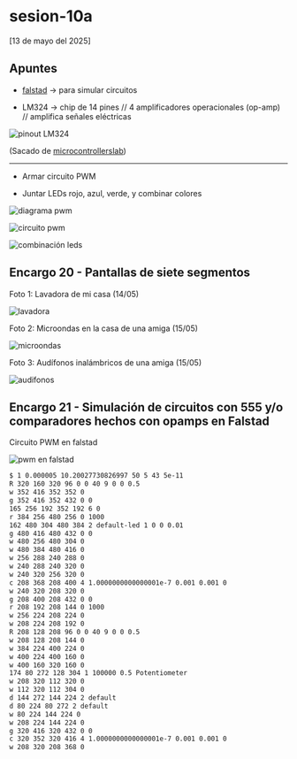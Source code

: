 # sesion-10a

[13 de mayo del 2025]

## Apuntes

- [falstad](https://falstad.com/circuit/) &rarr; para simular circuitos

- LM324 &rarr; chip de 14 pines // 4 amplificadores operacionales (op-amp) // amplifica señales eléctricas

![pinout LM324](./archivos/LM324_pinout.png)

(Sacado de [microcontrollerslab](https://microcontrollerslab.com/lm324-op-amp-pinout-datasheet-applications-features-datasheet/))

***

- Armar circuito PWM

- Juntar LEDs rojo, azul, verde, y combinar colores

![diagrama pwm](./archivos/pwm_0.png)

![circuito pwm](./archivos/pwm_1.png)

![combinación leds](./archivos/mixed_leds.png)

## Encargo 20 - Pantallas de siete segmentos

Foto 1: Lavadora de mi casa (14/05)

![lavadora](./archivos/7segmentos_1.png)

Foto 2: Microondas en la casa de una amiga (15/05)

![microondas](./archivos/7segmentos_2.png)

Foto 3: Audífonos inalámbricos de una amiga (15/05)

![audifonos](./archivos/7segmentos_3.png)

## Encargo 21 - Simulación de circuitos con 555 y/o comparadores hechos con opamps en Falstad

Circuito PWM en falstad

![pwm en falstad](./archivos/pwm_falstad.png)

```txt
$ 1 0.000005 10.20027730826997 50 5 43 5e-11
R 320 160 320 96 0 0 40 9 0 0 0.5
w 352 416 352 352 0
g 352 416 352 432 0 0
165 256 192 352 192 6 0
r 384 256 480 256 0 1000
162 480 304 480 384 2 default-led 1 0 0 0.01
g 480 416 480 432 0 0
w 480 256 480 304 0
w 480 384 480 416 0
w 256 288 240 288 0
w 240 288 240 320 0
w 240 320 256 320 0
c 208 368 208 400 4 1.0000000000000001e-7 0.001 0.001 0
w 240 320 208 320 0
g 208 400 208 432 0 0
r 208 192 208 144 0 1000
w 256 224 208 224 0
w 208 224 208 192 0
R 208 128 208 96 0 0 40 9 0 0 0.5
w 208 128 208 144 0
w 384 224 400 224 0
w 400 224 400 160 0
w 400 160 320 160 0
174 80 272 128 304 1 100000 0.5 Potentiometer
w 208 320 112 320 0
w 112 320 112 304 0
d 144 272 144 224 2 default
d 80 224 80 272 2 default
w 80 224 144 224 0
w 208 224 144 224 0
g 320 416 320 432 0 0
c 320 352 320 416 4 1.0000000000000001e-7 0.001 0.001 0
w 208 320 208 368 0
